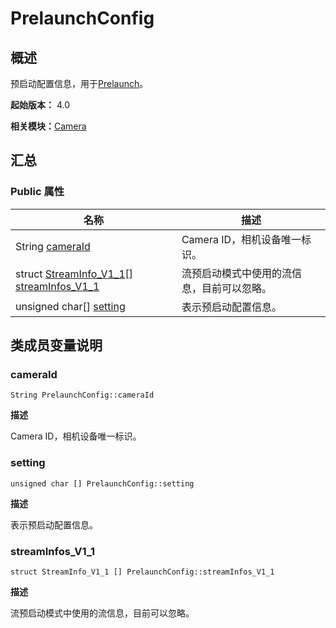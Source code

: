 # PrelaunchConfig


## 概述

预启动配置信息，用于[Prelaunch](interface_i_camera_host_v11.md#prelaunch)。

**起始版本：** 4.0

**相关模块：**[Camera](_camera_v11.md)


## 汇总


### Public 属性

| 名称 | 描述 | 
| -------- | -------- |
| String [cameraId](#cameraid) | Camera ID，相机设备唯一标识。 | 
| struct [StreamInfo_V1_1](_stream_info___v1__1_v11.md)[] [streamInfos_V1_1](#streaminfos_v1_1) | 流预启动模式中使用的流信息，目前可以忽略。 | 
| unsigned char[] [setting](#setting) | 表示预启动配置信息。 | 


## 类成员变量说明


### cameraId

```
String PrelaunchConfig::cameraId
```

**描述**

Camera ID，相机设备唯一标识。


### setting

```
unsigned char [] PrelaunchConfig::setting
```

**描述**

表示预启动配置信息。


### streamInfos_V1_1

```
struct StreamInfo_V1_1 [] PrelaunchConfig::streamInfos_V1_1
```

**描述**

流预启动模式中使用的流信息，目前可以忽略。
